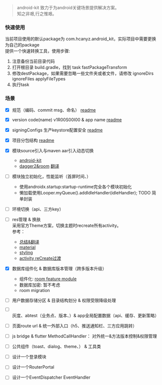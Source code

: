 > android-kit 致力于为android关键场景提供解决方案。  
> 知之非艰,行之惟艰。

### 快速使用

当前项目使用的默认package为 com.hcanyz.android_kit，实际项目中需要更换为自己的package  
提供一个快速转换工具，使用步骤:
1. 注意备份当前目录代码
2. 打开根目录 build.gradle，找到 task fastPackageTransform
3. 修改destPackage，如果需要忽略一些文件夹或者文件，请修改 ignoreDirs ignoreFiles applyFileTypes
5. 执行task

### 场景

- [x] 规范（编码、commit msg、命名） [readme](./DEVELOPERS.md)

- [x] version code(name) v1R00S00I00  & app name [readme](app/build.gradle)

- [x] signingConfigs 生产keystore配置安全 [readme](https://juejin.im/post/6855939988715438088)

- [x] 项目分包结构 [readme](./DEVELOPERS.md#项目分包结构)

- [x] 模块source引入与maven aar引入动态切换
    - [android-kit](./)
    - [dagger2&room](https://medium.com/mindorks/writing-a-modular-project-on-android-304f3b09cb37) [翻译](https://blog.wangjiegulu.com/2018/02/13/writing_a_modular_project_on_android/)

- [ ] 模块独立初始化，性能监听（首屏时间、）
    - 使用androidx.startup:startup-runtime完全各个模块初始化
    - 懒加载使用Looper.myQueue().addIdleHandler(idleHandler); TODO 简单封装

- [ ] 环境切换（api、三方key）

- [ ] res管理 & 换肤  
    采用官方Theme方案，切换主题时recreate所有activity。  
    参考：
    - [总结&翻译](https://juejin.im/post/6844904200673968141)
    - [material](https://material.io/design/color/the-color-system.html#color-theme-creation)
    - [styling](https://medium.com/androiddevelopers/android-styling-themes-vs-styles-ebe05f917578)
    - [activity reCreate过渡](https://github.com/iKirby/ithomereader/blob/1f1b2ceac8c70305b37b24f13797af48e0e146d4/app/src/main/java/me/ikirby/ithomereader/ui/activity/ThemeSwitchTransitionActivity.kt)

- [x] 数据库组件化 & 数据库版本管理（跨多版本升级）
    - 组件化: [room feature module](https://github.com/android/architecture-components-samples/issues/274)
    - 数据库加密: 暂不考虑
    - room migration

- [ ] 用户数据存储分区 & 目录结构划分 & 权限受限降级处理

- [ ] 灰度、abtest（业务点、版本、）& app全局配置数据（api、缓存、更新策略）

- [ ] 页面route url & 统一外部入口（h5、推送通知栏、三方应用跳转）

- [ ] js bridge  & flutter MethodCallHandler： 对外统一&方法版本控制&权限管理

- [ ] 公共组件（toast、dialog、theme、） & 工具类

- [ ] 设计一个登录模块

- [ ] 设计一个RouterPortal

- [ ] 设计一个EventDispatcher EventHandler